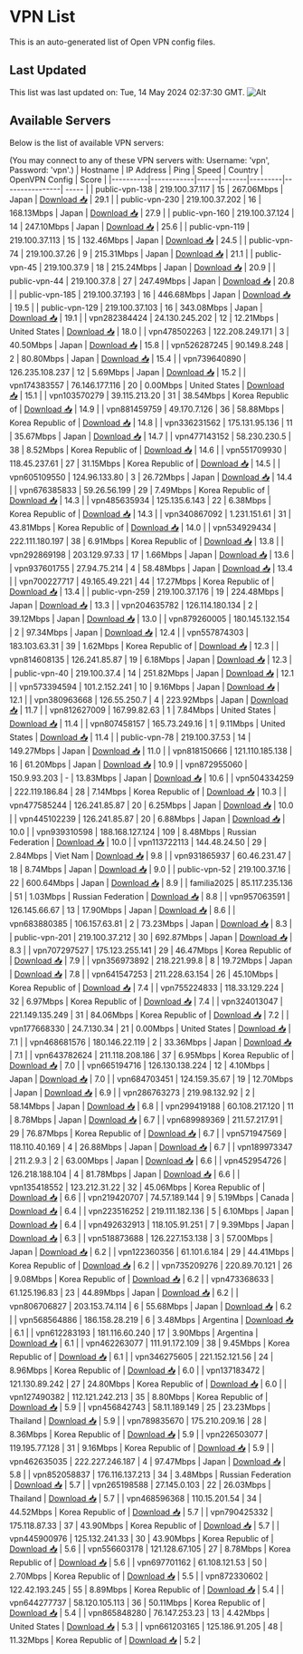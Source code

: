 # VPN List

This is an auto-generated list of Open VPN config files.

## Last Updated

This list was last updated on: Tue, 14 May 2024 02:37:30 GMT.
![Alt](https://repobeats.axiom.co/api/embed/186b98318ef1479477931607c1ad7d823f12451f.svg "Repobeats analytics image")

## Available Servers

Below is the list of available VPN servers:

(You may connect to any of these VPN servers with: Username: 'vpn', Password: 'vpn'.)
| Hostname | IP Address | Ping | Speed | Country | OpenVPN Config | Score |
|----------|------------|------|-------|---------|----------------| ----- |
| public-vpn-138 | 219.100.37.117 | 15 | 267.06Mbps | Japan | [Download 📥](./configs/server_0_JP.ovpn) | 29.1 |
| public-vpn-230 | 219.100.37.202 | 16 | 168.13Mbps | Japan | [Download 📥](./configs/server_1_JP.ovpn) | 27.9 |
| public-vpn-160 | 219.100.37.124 | 14 | 247.10Mbps | Japan | [Download 📥](./configs/server_2_JP.ovpn) | 25.6 |
| public-vpn-119 | 219.100.37.113 | 15 | 132.46Mbps | Japan | [Download 📥](./configs/server_3_JP.ovpn) | 24.5 |
| public-vpn-74 | 219.100.37.26 | 9 | 215.31Mbps | Japan | [Download 📥](./configs/server_4_JP.ovpn) | 21.1 |
| public-vpn-45 | 219.100.37.9 | 18 | 215.24Mbps | Japan | [Download 📥](./configs/server_5_JP.ovpn) | 20.9 |
| public-vpn-44 | 219.100.37.8 | 27 | 247.49Mbps | Japan | [Download 📥](./configs/server_6_JP.ovpn) | 20.8 |
| public-vpn-185 | 219.100.37.193 | 16 | 446.68Mbps | Japan | [Download 📥](./configs/server_7_JP.ovpn) | 19.5 |
| public-vpn-129 | 219.100.37.103 | 16 | 343.08Mbps | Japan | [Download 📥](./configs/server_8_JP.ovpn) | 19.1 |
| vpn282384424 | 24.130.245.202 | 12 | 12.21Mbps | United States | [Download 📥](./configs/server_9_US.ovpn) | 18.0 |
| vpn478502263 | 122.208.249.171 | 3 | 40.50Mbps | Japan | [Download 📥](./configs/server_10_JP.ovpn) | 15.8 |
| vpn526287245 | 90.149.8.248 | 2 | 80.80Mbps | Japan | [Download 📥](./configs/server_11_JP.ovpn) | 15.4 |
| vpn739640890 | 126.235.108.237 | 12 | 5.69Mbps | Japan | [Download 📥](./configs/server_12_JP.ovpn) | 15.2 |
| vpn174383557 | 76.146.177.116 | 20 | 0.00Mbps | United States | [Download 📥](./configs/server_13_US.ovpn) | 15.1 |
| vpn103570279 | 39.115.213.20 | 31 | 38.54Mbps | Korea Republic of | [Download 📥](./configs/server_14_KR.ovpn) | 14.9 |
| vpn881459759 | 49.170.7.126 | 36 | 58.88Mbps | Korea Republic of | [Download 📥](./configs/server_15_KR.ovpn) | 14.8 |
| vpn336231562 | 175.131.95.136 | 11 | 35.67Mbps | Japan | [Download 📥](./configs/server_16_JP.ovpn) | 14.7 |
| vpn477143152 | 58.230.230.5 | 38 | 8.52Mbps | Korea Republic of | [Download 📥](./configs/server_17_KR.ovpn) | 14.6 |
| vpn551709930 | 118.45.237.61 | 27 | 31.15Mbps | Korea Republic of | [Download 📥](./configs/server_18_KR.ovpn) | 14.5 |
| vpn605109550 | 124.96.133.80 | 3 | 26.72Mbps | Japan | [Download 📥](./configs/server_19_JP.ovpn) | 14.4 |
| vpn676385833 | 59.26.56.199 | 29 | 7.49Mbps | Korea Republic of | [Download 📥](./configs/server_20_KR.ovpn) | 14.3 |
| vpn485635934 | 125.135.6.143 | 22 | 6.38Mbps | Korea Republic of | [Download 📥](./configs/server_21_KR.ovpn) | 14.3 |
| vpn340867092 | 1.231.151.61 | 31 | 43.81Mbps | Korea Republic of | [Download 📥](./configs/server_22_KR.ovpn) | 14.0 |
| vpn534929434 | 222.111.180.197 | 38 | 6.91Mbps | Korea Republic of | [Download 📥](./configs/server_23_KR.ovpn) | 13.8 |
| vpn292869198 | 203.129.97.33 | 17 | 1.66Mbps | Japan | [Download 📥](./configs/server_24_JP.ovpn) | 13.6 |
| vpn937601755 | 27.94.75.214 | 4 | 58.48Mbps | Japan | [Download 📥](./configs/server_25_JP.ovpn) | 13.4 |
| vpn700227717 | 49.165.49.221 | 44 | 17.27Mbps | Korea Republic of | [Download 📥](./configs/server_26_KR.ovpn) | 13.4 |
| public-vpn-259 | 219.100.37.176 | 19 | 224.48Mbps | Japan | [Download 📥](./configs/server_27_JP.ovpn) | 13.3 |
| vpn204635782 | 126.114.180.134 | 2 | 39.12Mbps | Japan | [Download 📥](./configs/server_28_JP.ovpn) | 13.0 |
| vpn879260005 | 180.145.132.154 | 2 | 97.34Mbps | Japan | [Download 📥](./configs/server_29_JP.ovpn) | 12.4 |
| vpn557874303 | 183.103.63.31 | 39 | 1.62Mbps | Korea Republic of | [Download 📥](./configs/server_30_KR.ovpn) | 12.3 |
| vpn814608135 | 126.241.85.87 | 19 | 6.18Mbps | Japan | [Download 📥](./configs/server_31_JP.ovpn) | 12.3 |
| public-vpn-40 | 219.100.37.4 | 14 | 251.82Mbps | Japan | [Download 📥](./configs/server_32_JP.ovpn) | 12.1 |
| vpn573394594 | 101.2.152.241 | 10 | 9.16Mbps | Japan | [Download 📥](./configs/server_33_JP.ovpn) | 12.1 |
| vpn380963668 | 126.55.250.7 | 4 | 223.92Mbps | Japan | [Download 📥](./configs/server_34_JP.ovpn) | 11.7 |
| vpn812627009 | 167.99.82.63 | 1 | 7.84Mbps | United States | [Download 📥](./configs/server_35_US.ovpn) | 11.4 |
| vpn807458157 | 165.73.249.16 | 1 | 9.11Mbps | United States | [Download 📥](./configs/server_36_US.ovpn) | 11.4 |
| public-vpn-78 | 219.100.37.53 | 14 | 149.27Mbps | Japan | [Download 📥](./configs/server_37_JP.ovpn) | 11.0 |
| vpn818150666 | 121.110.185.138 | 16 | 61.20Mbps | Japan | [Download 📥](./configs/server_38_JP.ovpn) | 10.9 |
| vpn872955060 | 150.9.93.203 | - | 13.83Mbps | Japan | [Download 📥](./configs/server_39_JP.ovpn) | 10.6 |
| vpn504334259 | 222.119.186.84 | 28 | 7.14Mbps | Korea Republic of | [Download 📥](./configs/server_40_KR.ovpn) | 10.3 |
| vpn477585244 | 126.241.85.87 | 20 | 6.25Mbps | Japan | [Download 📥](./configs/server_41_JP.ovpn) | 10.0 |
| vpn445102239 | 126.241.85.87 | 20 | 6.88Mbps | Japan | [Download 📥](./configs/server_42_JP.ovpn) | 10.0 |
| vpn939310598 | 188.168.127.124 | 109 | 8.48Mbps | Russian Federation | [Download 📥](./configs/server_43_RU.ovpn) | 10.0 |
| vpn113722113 | 144.48.24.50 | 29 | 2.84Mbps | Viet Nam | [Download 📥](./configs/server_44_VN.ovpn) | 9.8 |
| vpn931865937 | 60.46.231.47 | 18 | 8.74Mbps | Japan | [Download 📥](./configs/server_45_JP.ovpn) | 9.0 |
| public-vpn-52 | 219.100.37.16 | 22 | 600.64Mbps | Japan | [Download 📥](./configs/server_46_JP.ovpn) | 8.9 |
| familia2025 | 85.117.235.136 | 51 | 1.03Mbps | Russian Federation | [Download 📥](./configs/server_47_RU.ovpn) | 8.8 |
| vpn957063591 | 126.145.66.67 | 13 | 17.90Mbps | Japan | [Download 📥](./configs/server_48_JP.ovpn) | 8.6 |
| vpn683880385 | 106.157.63.81 | 2 | 73.23Mbps | Japan | [Download 📥](./configs/server_49_JP.ovpn) | 8.3 |
| public-vpn-201 | 219.100.37.212 | 30 | 692.87Mbps | Japan | [Download 📥](./configs/server_50_JP.ovpn) | 8.3 |
| vpn707297527 | 175.123.255.141 | 29 | 46.47Mbps | Korea Republic of | [Download 📥](./configs/server_51_KR.ovpn) | 7.9 |
| vpn356973892 | 218.221.99.8 | 8 | 19.72Mbps | Japan | [Download 📥](./configs/server_52_JP.ovpn) | 7.8 |
| vpn641547253 | 211.228.63.154 | 26 | 45.10Mbps | Korea Republic of | [Download 📥](./configs/server_53_KR.ovpn) | 7.4 |
| vpn755224833 | 118.33.129.224 | 32 | 6.97Mbps | Korea Republic of | [Download 📥](./configs/server_54_KR.ovpn) | 7.4 |
| vpn324013047 | 221.149.135.249 | 31 | 84.06Mbps | Korea Republic of | [Download 📥](./configs/server_55_KR.ovpn) | 7.2 |
| vpn177668330 | 24.7.130.34 | 21 | 0.00Mbps | United States | [Download 📥](./configs/server_56_US.ovpn) | 7.1 |
| vpn468681576 | 180.146.22.119 | 2 | 33.36Mbps | Japan | [Download 📥](./configs/server_57_JP.ovpn) | 7.1 |
| vpn643782624 | 211.118.208.186 | 37 | 6.95Mbps | Korea Republic of | [Download 📥](./configs/server_58_KR.ovpn) | 7.0 |
| vpn665194716 | 126.130.138.224 | 12 | 4.10Mbps | Japan | [Download 📥](./configs/server_59_JP.ovpn) | 7.0 |
| vpn684703451 | 124.159.35.67 | 19 | 12.70Mbps | Japan | [Download 📥](./configs/server_60_JP.ovpn) | 6.9 |
| vpn286763273 | 219.98.132.92 | 2 | 58.14Mbps | Japan | [Download 📥](./configs/server_61_JP.ovpn) | 6.8 |
| vpn299419188 | 60.108.217.120 | 11 | 8.78Mbps | Japan | [Download 📥](./configs/server_62_JP.ovpn) | 6.7 |
| vpn689989369 | 211.57.217.91 | 29 | 76.87Mbps | Korea Republic of | [Download 📥](./configs/server_63_KR.ovpn) | 6.7 |
| vpn571947569 | 118.110.40.169 | 4 | 26.88Mbps | Japan | [Download 📥](./configs/server_64_JP.ovpn) | 6.7 |
| vpn189973347 | 211.2.9.3 | 2 | 63.00Mbps | Japan | [Download 📥](./configs/server_65_JP.ovpn) | 6.6 |
| vpn452954726 | 126.218.188.104 | 4 | 81.78Mbps | Japan | [Download 📥](./configs/server_66_JP.ovpn) | 6.6 |
| vpn135418552 | 123.212.31.22 | 32 | 45.06Mbps | Korea Republic of | [Download 📥](./configs/server_67_KR.ovpn) | 6.6 |
| vpn219420707 | 74.57.189.144 | 9 | 5.19Mbps | Canada | [Download 📥](./configs/server_68_CA.ovpn) | 6.4 |
| vpn223516252 | 219.111.182.136 | 5 | 6.10Mbps | Japan | [Download 📥](./configs/server_69_JP.ovpn) | 6.4 |
| vpn492632913 | 118.105.91.251 | 7 | 9.39Mbps | Japan | [Download 📥](./configs/server_70_JP.ovpn) | 6.3 |
| vpn518873688 | 126.227.153.138 | 3 | 57.00Mbps | Japan | [Download 📥](./configs/server_71_JP.ovpn) | 6.2 |
| vpn122360356 | 61.101.6.184 | 29 | 44.41Mbps | Korea Republic of | [Download 📥](./configs/server_72_KR.ovpn) | 6.2 |
| vpn735209276 | 220.89.70.121 | 26 | 9.08Mbps | Korea Republic of | [Download 📥](./configs/server_73_KR.ovpn) | 6.2 |
| vpn473368633 | 61.125.196.83 | 23 | 44.89Mbps | Japan | [Download 📥](./configs/server_74_JP.ovpn) | 6.2 |
| vpn806706827 | 203.153.74.114 | 6 | 55.68Mbps | Japan | [Download 📥](./configs/server_75_JP.ovpn) | 6.2 |
| vpn568564886 | 186.158.28.219 | 6 | 3.48Mbps | Argentina | [Download 📥](./configs/server_76_AR.ovpn) | 6.1 |
| vpn612283193 | 181.116.60.240 | 17 | 3.90Mbps | Argentina | [Download 📥](./configs/server_77_AR.ovpn) | 6.1 |
| vpn462263077 | 111.91.172.109 | 38 | 9.45Mbps | Korea Republic of | [Download 📥](./configs/server_78_KR.ovpn) | 6.1 |
| vpn346275605 | 221.152.121.56 | 24 | 8.96Mbps | Korea Republic of | [Download 📥](./configs/server_79_KR.ovpn) | 6.0 |
| vpn137183472 | 121.130.89.242 | 27 | 24.80Mbps | Korea Republic of | [Download 📥](./configs/server_80_KR.ovpn) | 6.0 |
| vpn127490382 | 112.121.242.213 | 35 | 8.80Mbps | Korea Republic of | [Download 📥](./configs/server_81_KR.ovpn) | 5.9 |
| vpn456842743 | 58.11.189.149 | 25 | 23.23Mbps | Thailand | [Download 📥](./configs/server_82_TH.ovpn) | 5.9 |
| vpn789835670 | 175.210.209.16 | 28 | 8.36Mbps | Korea Republic of | [Download 📥](./configs/server_83_KR.ovpn) | 5.9 |
| vpn226503077 | 119.195.77.128 | 31 | 9.16Mbps | Korea Republic of | [Download 📥](./configs/server_84_KR.ovpn) | 5.9 |
| vpn462635035 | 222.227.246.187 | 4 | 97.47Mbps | Japan | [Download 📥](./configs/server_85_JP.ovpn) | 5.8 |
| vpn852058837 | 176.116.137.213 | 34 | 3.48Mbps | Russian Federation | [Download 📥](./configs/server_86_RU.ovpn) | 5.7 |
| vpn265198588 | 27.145.0.103 | 22 | 26.03Mbps | Thailand | [Download 📥](./configs/server_87_TH.ovpn) | 5.7 |
| vpn468596368 | 110.15.201.54 | 34 | 44.52Mbps | Korea Republic of | [Download 📥](./configs/server_88_KR.ovpn) | 5.7 |
| vpn790425332 | 175.118.87.33 | 37 | 43.90Mbps | Korea Republic of | [Download 📥](./configs/server_89_KR.ovpn) | 5.7 |
| vpn445900976 | 125.132.241.33 | 30 | 43.90Mbps | Korea Republic of | [Download 📥](./configs/server_90_KR.ovpn) | 5.6 |
| vpn556603178 | 121.128.67.105 | 27 | 8.78Mbps | Korea Republic of | [Download 📥](./configs/server_91_KR.ovpn) | 5.6 |
| vpn697701162 | 61.108.121.53 | 50 | 2.70Mbps | Korea Republic of | [Download 📥](./configs/server_92_KR.ovpn) | 5.5 |
| vpn872330602 | 122.42.193.245 | 55 | 8.89Mbps | Korea Republic of | [Download 📥](./configs/server_93_KR.ovpn) | 5.4 |
| vpn644277737 | 58.120.105.113 | 36 | 50.11Mbps | Korea Republic of | [Download 📥](./configs/server_94_KR.ovpn) | 5.4 |
| vpn865848280 | 76.147.253.23 | 13 | 4.42Mbps | United States | [Download 📥](./configs/server_95_US.ovpn) | 5.3 |
| vpn661203165 | 125.186.91.205 | 48 | 11.32Mbps | Korea Republic of | [Download 📥](./configs/server_96_KR.ovpn) | 5.2 |
